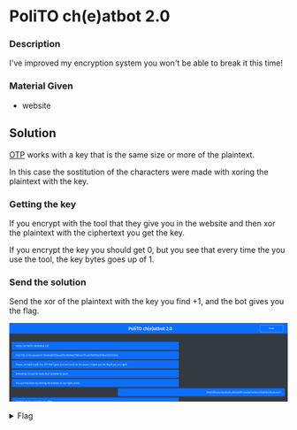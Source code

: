 # PoliTO ch(e)atbot 2.0

### Description

I've improved my encryption system you won't be able to break it this time!

### Material Given

- website

## Solution

[OTP](https://en.wikipedia.org/wiki/One-time_pad) works with a key that is the same size or more of the plaintext.

In this case the sostitution of the characters were made with xoring the plaintext with the key.

### Getting the key

If you encrypt with the tool that they give you in the website and then xor the plaintext with the ciphertext you get the key.

If you encrypt the key you should get 0, but you see that every time the you use the tool, the key bytes goes up of 1.

### Send the solution

Send the xor of the plaintext with the key you find +1, and the bot gives you the flag.

![Solve](../imagines/OTP.png)

<details>

  <summary>Flag</summary>
  
ptm{oh_n0_You_gu3ssEd_my_OTP}

</details>
